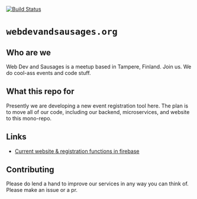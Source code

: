 [![Build Status](https://travis-ci.org/webDevAndSausages/world-of-webdevandsausages.svg?branch=master)](https://travis-ci.org/webDevAndSausages/world-of-webdevandsausages)

# `webdevandsausages.org`

## Who are we
Web Dev and Sausages is a meetup based in Tampere, Finland. Join us. We do cool-ass events and code stuff.

## What this repo for
Presently we are developing a new event registration tool here. The plan is to move all of our code, including our backend, microservices, and website to this mono-repo.

## Links
* [Current website & registration functions in firebase](https://github.com/webDevAndSausages/webdevandsausages.v2)

## Contributing
Please do lend a hand to improve our services in any way you can think of. Please make an issue or a pr.
